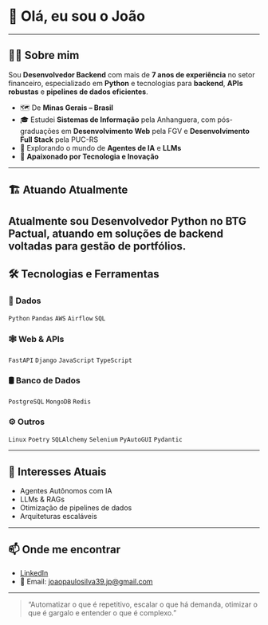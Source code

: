 # 👋 Olá, eu sou o João

---

## 👨‍💻 Sobre mim
Sou **Desenvolvedor Backend** com mais de **7 anos de experiência** no setor financeiro, especializado em **Python** e tecnologias para **backend**, **APIs robustas** e **pipelines de dados eficientes**.

- 🗺️ De **Minas Gerais – Brasil**
- 🎓 Estudei **Sistemas de Informação** pela Anhanguera, com pós-graduações em **Desenvolvimento Web** pela FGV e **Desenvolvimento Full Stack** pela PUC-RS
- 🤖 Explorando o mundo de **Agentes de IA** e **LLMs**
- 🚀 **Apaixonado por Tecnologia e Inovação**

---
## 🏗️ Atuando Atualmente

Atualmente sou **Desenvolvedor Python** no **BTG Pactual**, atuando em soluções de backend voltadas para **gestão de portfólios**.
---

## 🛠️ Tecnologias e Ferramentas

### 💾 Dados
`Python` `Pandas` `AWS` `Airflow` `SQL` 

### 🕸️ Web & APIs
`FastAPI` `Django` `JavaScript` `TypeScript`

### 🛢️ Banco de Dados
`PostgreSQL` `MongoDB` `Redis`

### ⚙️ Outros
`Linux` `Poetry` `SQLAlchemy` `Selenium` `PyAutoGUI` `Pydantic`

---

## 🌱 Interesses Atuais

- Agentes Autônomos com IA
- LLMs & RAGs
- Otimização de pipelines de dados
- Arquiteturas escaláveis

---

## 📫 Onde me encontrar

- [LinkedIn](#https://www.linkedin.com/in/joao-rodriguess/)  
- 📧 Email: joaopaulosilva39.jp@gmail.com

---

> “Automatizar o que é repetitivo, escalar o que há demanda, otimizar o que é gargalo e entender o que é complexo.”
